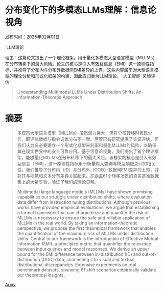 # 分布变化下的多模态LLMs理解：信息论视角

发布时间：2025年02月01日

`LLM理论

理由：这篇论文提出了一个理论框架，用于量化多模态大型语言模型（MLLMs）在分布转移下的最大风险。论文的核心是引入有效互信息（EMI）这一原则性指标，并推导了分布内与分布外数据间EMI差异的上界。这些内容属于对大型语言模型的理论分析和形式化框架的构建，因此应归类为LLM理论。` `人工智能` `风险评估`

> Understanding Multimodal LLMs Under Distribution Shifts: An Information-Theoretic Approach

# 摘要

> 多模态大型语言模型（MLLMs）虽然潜力巨大，但在分布转移时表现欠佳，即评估数据与指令调优分布不一致。尽管已有研究提供了实证评估，但我们认为有必要建立一个形式化框架来刻画和量化MLLMs的风险，以确保其在现实世界中的安全可靠应用。基于信息论视角，我们提出了首个理论框架，能够量化MLLMs在分布转移下的最大风险。该框架的核心是引入有效互信息（EMI），这一原则性指标用于衡量输入查询与模型响应之间的相关性。我们推导了分布内（ID）与分布外（OOD）数据间EMI差异的上界，并将其与视觉和文本分布差异关联起来。在涵盖61个转移场景的真实基准数据集上的大量实验，验证了我们的理论见解。

> Multimodal large language models (MLLMs) have shown promising capabilities but struggle under distribution shifts, where evaluation data differ from instruction tuning distributions. Although previous works have provided empirical evaluations, we argue that establishing a formal framework that can characterize and quantify the risk of MLLMs is necessary to ensure the safe and reliable application of MLLMs in the real world. By taking an information-theoretic perspective, we propose the first theoretical framework that enables the quantification of the maximum risk of MLLMs under distribution shifts. Central to our framework is the introduction of Effective Mutual Information (EMI), a principled metric that quantifies the relevance between input queries and model responses. We derive an upper bound for the EMI difference between in-distribution (ID) and out-of-distribution (OOD) data, connecting it to visual and textual distributional discrepancies. Extensive experiments on real benchmark datasets, spanning 61 shift scenarios empirically validate our theoretical insights.

[Arxiv](https://arxiv.org/abs/2502.00577)